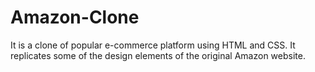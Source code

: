 # Amazon-Clone
It is a clone of popular e-commerce platform using HTML and CSS. It replicates some of the design elements of the original Amazon website.
